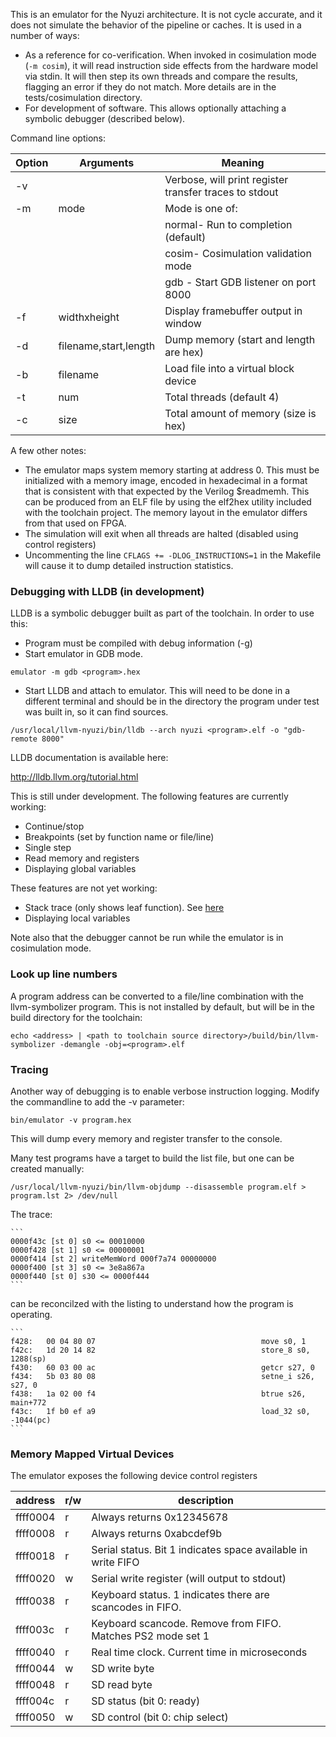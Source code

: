 This is an emulator for the Nyuzi architecture. It is not cycle accurate, and 
it does not simulate the behavior of the pipeline or caches. It is used in 
a number of ways:

- As a reference for co-verification.  When invoked in cosimulation mode 
(`-m cosim`), it will read instruction side effects from the hardware model 
via stdin. It will then step its own threads and compare the results, flagging 
an error if they do not match. More details are in the tests/cosimulation 
directory.
- For development of software.  This allows optionally attaching a symbolic 
debugger (described below).

Command line options:

|Option|Arguments                  |Meaning|
|------|---------------------------|-------|
| -v |                             | Verbose, will print register transfer traces to stdout |
| -m | mode                        | Mode is one of: |
|    |                             | normal- Run to completion (default) |
|    |                             | cosim- Cosimulation validation mode |
|    |                             | gdb - Start GDB listener on port 8000 |
| -f |  widthxheight               | Display framebuffer output in window |
| -d |  filename,start,length      | Dump memory (start and length are hex) |
| -b |  filename                   | Load file into a virtual block device |
| -t |  num                        | Total threads (default 4) |
| -c |  size                       | Total amount of memory (size is hex)|

A few other notes:

- The emulator maps system memory starting at address 0. This must be initialized 
with a memory image, encoded in hexadecimal in a format that is consistent with that 
expected by the Verilog $readmemh. This can be produced from an ELF file by using the 
elf2hex utility included with the toolchain project. The memory layout in the emulator
differs from that used on FPGA.
- The simulation will exit when all threads are halted (disabled using control 
registers)
- Uncommenting the line `CFLAGS += -DLOG_INSTRUCTIONS=1` in the Makefile will 
cause it to dump detailed instruction statistics.

### Debugging with LLDB (in development)

LLDB is a symbolic debugger built as part of the toolchain. In order to use this:

- Program must be compiled with debug information (-g)
- Start emulator in GDB mode.

```
emulator -m gdb <program>.hex
```
- Start LLDB and attach to emulator.  This will need to be done in a different 
terminal and should be in the directory the program under test was built in, so it 
can find sources.

```
/usr/local/llvm-nyuzi/bin/lldb --arch nyuzi <program>.elf -o "gdb-remote 8000"
```

LLDB documentation is available here:

http://lldb.llvm.org/tutorial.html

This is still under development. The following features are currently working:
* Continue/stop
* Breakpoints (set by function name or file/line)
* Single step
* Read memory and registers
* Displaying global variables

These features are not yet working:
* Stack trace (only shows leaf function).  See [here](https://github.com/jbush001/NyuziToolchain/issues/9)
* Displaying local variables

Note also that the debugger cannot be run while the emulator is in cosimulation mode.

### Look up line numbers

A program address can be converted to a file/line combination with the llvm-symbolizer
program. This is not installed by default, but will be in the build directory for
the toolchain:

    echo <address> | <path to toolchain source directory>/build/bin/llvm-symbolizer -demangle -obj=<program>.elf

### Tracing

Another way of debugging is to enable verbose instruction logging. Modify the commandline to add the -v
parameter:

    bin/emulator -v program.hex

This will dump every memory and register transfer to the console. 

Many test programs have a target to build the list file, but one can be created manually:

    /usr/local/llvm-nyuzi/bin/llvm-objdump --disassemble program.elf > program.lst 2> /dev/null

The trace: 

    ```
    0000f43c [st 0] s0 <= 00010000
    0000f428 [st 1] s0 <= 00000001
    0000f414 [st 2] writeMemWord 000f7a74 00000000
    0000f400 [st 3] s0 <= 3e8a867a
    0000f440 [st 0] s30 <= 0000f444
    ```

can be reconcilzed with the listing to understand how the program is operating.

    ```
    f428:	00 04 80 07                                  	move s0, 1
    f42c:	1d 20 14 82                                  	store_8 s0, 1288(sp)
    f430:	60 03 00 ac                                  	getcr s27, 0
    f434:	5b 03 80 08                                  	setne_i s26, s27, 0
    f438:	1a 02 00 f4                                  	btrue s26, main+772
    f43c:	1f b0 ef a9                                  	load_32 s0, -1044(pc)
    ```
    
### Memory Mapped Virtual Devices

The emulator exposes the following device control registers

| address | r/w | description
|----|----|----
| ffff0004 | r | Always returns 0x12345678
| ffff0008 | r | Always returns 0xabcdef9b
| ffff0018 | r | Serial status. Bit 1 indicates space available in write FIFO
| ffff0020 | w | Serial write register (will output to stdout)
| ffff0038 | r | Keyboard status. 1 indicates there are scancodes in FIFO.
| ffff003c | r | Keyboard scancode. Remove from FIFO.  Matches PS2 mode set 1
| ffff0040 | r | Real time clock.  Current time in microseconds
| ffff0044 | w | SD write byte
| ffff0048 | r | SD read byte
| ffff004c | r | SD status (bit 0: ready)
| ffff0050 | w | SD control (bit 0: chip select)

